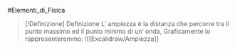 #Elementi_di_Fisica 
>[!Definizione]  Definizione
>L’ ampiezza è la distanza che percorre tra il punto massimo ed il punto minimo di un’ onda,
>Graficamente lo rappresenteremmo:
>![[Excalidraw/Ampiezza]]
>

